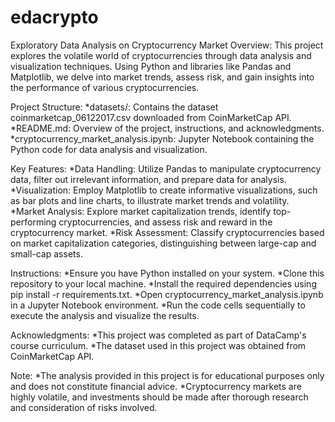 # edacrypto
Exploratory Data Analysis on Cryptocurrency Market
Overview:
This project explores the volatile world of cryptocurrencies through data analysis and visualization techniques. Using Python and libraries like Pandas and Matplotlib, we delve into market trends, assess risk, and gain insights into the performance of various cryptocurrencies.

Project Structure:
*datasets/: Contains the dataset coinmarketcap_06122017.csv downloaded from CoinMarketCap API.
*README.md: Overview of the project, instructions, and acknowledgments.
*cryptocurrency_market_analysis.ipynb: Jupyter Notebook containing the Python code for data analysis and visualization.

Key Features:
*Data Handling: Utilize Pandas to manipulate cryptocurrency data, filter out irrelevant information, and prepare data for analysis.
*Visualization: Employ Matplotlib to create informative visualizations, such as bar plots and line charts, to illustrate market trends and volatility.
*Market Analysis: Explore market capitalization trends, identify top-performing cryptocurrencies, and assess risk and reward in the cryptocurrency market.
*Risk Assessment: Classify cryptocurrencies based on market capitalization categories, distinguishing between large-cap and small-cap assets.

Instructions:
*Ensure you have Python installed on your system.
*Clone this repository to your local machine.
*Install the required dependencies using pip install -r requirements.txt.
*Open cryptocurrency_market_analysis.ipynb in a Jupyter Notebook environment.
*Run the code cells sequentially to execute the analysis and visualize the results.

Acknowledgments:
*This project was completed as part of DataCamp's course curriculum.
*The dataset used in this project was obtained from CoinMarketCap API.

Note:
*The analysis provided in this project is for educational purposes only and does not constitute financial advice.
*Cryptocurrency markets are highly volatile, and investments should be made after thorough research and consideration of risks involved.




